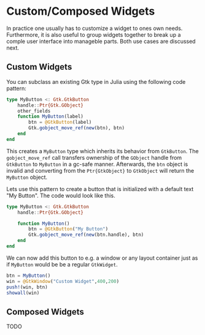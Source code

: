 # Custom/Composed Widgets

In practice one usually has to customize a widget to ones own needs. 
Furthermore, it is also useful to group widgets together to break up
a comple user interface into manageble parts. Both use cases are discussed next.

## Custom Widgets

You can subclass an existing Gtk type in Julia using the following code pattern:

```julia
type MyButton <: Gtk.GtkButton
    handle::Ptr{Gtk.GObject}
    other_fields
    function MyButton(label)
        btn = @GtkButton(label)
        Gtk.gobject_move_ref(new(btn), btn)
    end
end
```

This creates a `MyButton` type which inherits its behavior from `GtkButton`. The `gobject_move_ref` call transfers ownership of the `GObject` handle from `GtkButton` to `MyButton` in a gc-safe manner. Afterwards, the `btn` object is invalid and converting from the `Ptr{GtkObject}` to `GtkObject` will return the `MyButton` object.

Lets use this pattern to create a button that is initialized with a default text "My Button".
The code would look like this.

```julia
type MyButton <: Gtk.GtkButton
    handle::Ptr{Gtk.GObject}

    function MyButton()
        btn = @GtkButton("My Button")
        Gtk.gobject_move_ref(new(btn.handle), btn)
    end
end
```

We can now add this button to e.g. a window or any layout container just as if `MyButton` would be be a regular `GtkWidget`.

```julia
btn = MyButton()
win = @GtkWindow("Custom Widget",400,200)
push!(win, btn)
showall(win)
```

## Composed Widgets

TODO
